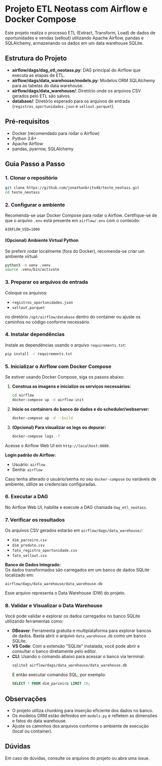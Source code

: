 # Projeto ETL Neotass com Airflow e Docker Compose

Este projeto realiza o processo ETL (Extract, Transform, Load) de dados de oportunidades e vendas (sellout) utilizando Apache Airflow, pandas e SQLAlchemy, armazenando os dados em um data warehouse SQLite.

## Estrutura do Projeto

- **airflow/dags/dag_etl_neotass.py**: DAG principal do Airflow que executa as etapas de ETL.
- **airflow/dags/data_warehouse/models.py**: Modelos ORM SQLAlchemy para as tabelas do data warehouse.
- **airflow/dags/data_warehouse/**: Diretório onde os arquivos CSV gerados pelo ETL são salvos.
- **database/**: Diretório esperado para os arquivos de entrada (`registros_oportunidades.json` e `sellout.parquet`).

## Pré-requisitos

- Docker (recomendado para rodar o Airflow)
- Python 3.8+
- Apache Airflow
- pandas, pyarrow, SQLAlchemy

## Guia Passo a Passo

### 1. Clonar o repositório

```bash
git clone https://github.com/jonathanbrito48/teste_neotass.git
cd teste_neotass
```

### 2. Configurar o ambiente

Recomenda-se usar Docker Compose para rodar o Airflow. Certifique-se de que o arquivo `.env` está presente em `airflow/.env` com o conteúdo:

```
AIRFLOW_UID=1000
```

#### **(Opcional) Ambiente Virtual Python**

Se preferir rodar localmente (fora do Docker), recomenda-se criar um ambiente virtual:

```bash
python3 -m venv .venv
source .venv/bin/activate
```

### 3. Preparar os arquivos de entrada

Coloque os arquivos:
- `registros_oportunidades.json`
- `sellout.parquet`

no diretório `/opt/airflow/database` dentro do container ou ajuste os caminhos no código conforme necessário.

### 4. Instalar dependências

Instale as dependências usando o arquivo `requirements.txt`:

```bash
pip install -r requirements.txt
```

### 5. Inicializar o Airflow com Docker Compose

Se estiver usando Docker Compose, siga os passos abaixo:

1. **Construa as imagens e inicialize os serviços necessários:**

   ```bash
   cd airflow
   docker-compose up -d airflow-init
   ```

2. **Inicie os containers do banco de dados e do scheduler/webserver:**

   ```bash
   docker-compose up -d --build
   ```

3. **(Opcional) Para visualizar os logs ou depurar:**

   ```bash
   docker-compose logs -f
   ```

Acesse o Airflow Web UI em `http://localhost:8080`.

**Login padrão do Airflow:**
- Usuário: `airflow`
- Senha: `airflow`

Caso tenha alterado o usuário/senha no seu `docker-compose` ou variáveis de ambiente, utilize as credenciais configuradas.

### 6. Executar a DAG

No Airflow Web UI, habilite e execute a DAG chamada `dag_etl_neotass`.

### 7. Verificar os resultados

Os arquivos CSV gerados estarão em `airflow/dags/data_warehouse/`:
- `dim_parceiro.csv`
- `dim_produto.csv`
- `fato_registro_oportunidade.csv`
- `fato_sellout.csv`

**Banco de Dados Integrado:**  
Os dados transformados são carregados em um banco de dados SQLite localizado em:

```
airflow/dags/data_warehouse/data_warehouse.db
```

Esse arquivo representa o Data Warehouse (DW) do projeto.

### 8. Validar e Visualizar o Data Warehouse

Você pode validar e explorar os dados carregados no banco SQLite utilizando ferramentas como:

- **DBeaver**: Ferramenta gratuita e multiplataforma para explorar bancos de dados. Basta abrir o arquivo `data_warehouse.db` como um banco SQLite.
- **VS Code**: Com a extensão "SQLite" instalada, você pode abrir e consultar o banco diretamente pelo editor.
- **CLI**: Usando o comando abaixo para acessar o banco via terminal:
  ```bash
  sqlite3 airflow/dags/data_warehouse/data_warehouse.db
  ```
  E então executar comandos SQL, por exemplo:
  ```sql
  SELECT * FROM dim_parceiro LIMIT 10;
  ```

## Observações

- O projeto utiliza chunking para inserção eficiente dos dados no banco.
- Os modelos ORM estão definidos em `models.py` e refletem as dimensões e fatos do data warehouse.
- Ajuste os caminhos dos arquivos conforme o ambiente de execução (local ou container).

## Dúvidas

Em caso de dúvidas, consulte os arquivos do projeto ou abra uma issue.